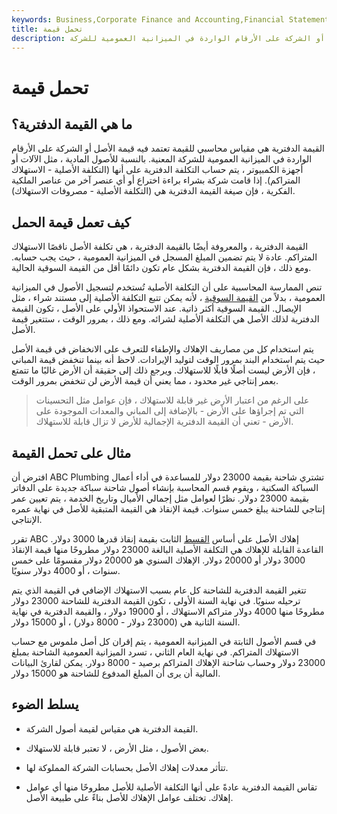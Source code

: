 ```yaml
---
keywords: Business,Corporate Finance and Accounting,Financial Statements
title: تحمل قيمة
description: القيمة الدفترية هي مقياس محاسبي للقيمة ، حيث تعتمد قيمة الأصل أو الشركة على الأرقام الواردة في الميزانية العمومية للشركة.
---
```


# تحمل قيمة
## ما هي القيمة الدفترية؟

القيمة الدفترية هي مقياس محاسبي للقيمة تعتمد فيه قيمة الأصل أو الشركة على الأرقام الواردة في الميزانية العمومية للشركة المعنية. بالنسبة للأصول المادية ، مثل الآلات أو أجهزة الكمبيوتر ، يتم حساب التكلفة الدفترية على أنها (التكلفة الأصلية - الاستهلاك المتراكم). إذا قامت شركة بشراء براءة اختراع أو أي عنصر آخر من عناصر الملكية الفكرية ، فإن صيغة القيمة الدفترية هي (التكلفة الأصلية - مصروفات الاستهلاك).

## كيف تعمل قيمة الحمل

القيمة الدفترية ، والمعروفة أيضًا بالقيمة الدفترية ، هي تكلفة الأصل ناقصًا الاستهلاك المتراكم. عادة لا يتم تضمين المبلغ المسجل في الميزانية العمومية ، حيث يجب حسابه. ومع ذلك ، فإن القيمة الدفترية بشكل عام تكون دائمًا أقل من القيمة السوقية الحالية.

تنص الممارسة المحاسبية على أن التكلفة الأصلية تُستخدم لتسجيل الأصول في الميزانية العمومية ، بدلاً من [القيمة السوقية](/marketvalue) ، لأنه يمكن تتبع التكلفة الأصلية إلى مستند شراء ، مثل الإيصال. القيمة السوقية أكثر ذاتية. عند الاستحواذ الأولي على الأصل ، تكون القيمة الدفترية لذلك الأصل هي التكلفة الأصلية لشرائه. ومع ذلك ، بمرور الوقت ، ستتغير قيمة الأصل.

يتم استخدام كل من مصاريف الإهلاك والإطفاء للتعرف على الانخفاض في قيمة الأصل حيث يتم استخدام البند بمرور الوقت لتوليد الإيرادات. لاحظ أنه بينما تنخفض قيمة المباني ، فإن الأرض ليست أصلًا قابلًا للاستهلاك. ويرجع ذلك إلى حقيقة أن الأرض غالبًا ما تتمتع بعمر إنتاجي غير محدود ، مما يعني أن قيمة الأرض لن تنخفض بمرور الوقت.

> على الرغم من اعتبار الأرض غير قابلة للاستهلاك ، فإن عوامل مثل التحسينات التي تم إجراؤها على الأرض - بالإضافة إلى المباني والمعدات الموجودة على الأرض - تعني أن القيمة الدفترية الإجمالية للأرض لا تزال قابلة للاستهلاك.

>

## مثال على تحمل القيمة

افترض أن ABC Plumbing تشتري شاحنة بقيمة 23000 دولار للمساعدة في أداء أعمال السباكة السكنية ، ويقوم قسم المحاسبة بإنشاء أصول شاحنة سباكة جديدة على الدفاتر بقيمة 23000 دولار. نظرًا لعوامل مثل إجمالي الأميال وتاريخ الخدمة ، يتم تعيين عمر إنتاجي للشاحنة يبلغ خمس سنوات. قيمة الإنقاذ هي القيمة المتبقية للأصل في نهاية عمره الإنتاجي.

تقرر ABC إهلاك الأصل على أساس [القسط](/straightlinebasis) الثابت بقيمة إنقاذ قدرها 3000 دولار. القاعدة القابلة للإهلاك هي التكلفة الأصلية البالغة 23000 دولار مطروحًا منها قيمة الإنقاذ 3000 دولار أو 20000 دولار. الإهلاك السنوي هو 20000 دولار مقسومًا على خمس سنوات ، أو 4000 دولار سنويًا.

تتغير القيمة الدفترية للشاحنة كل عام بسبب الاستهلاك الإضافي في القيمة الذي يتم ترحيله سنويًا. في نهاية السنة الأولى ، تكون القيمة الدفترية للشاحنة 23000 دولار مطروحًا منها 4000 دولار متراكم الاستهلاك ، أو 19000 دولار ، والقيمة الدفترية في نهاية السنة الثانية هي (23000 دولار - 8000 دولار) ، أو 15000 دولار.

في قسم الأصول الثابتة في الميزانية العمومية ، يتم إقران كل أصل ملموس مع حساب الاستهلاك المتراكم. في نهاية العام الثاني ، تسرد الميزانية العمومية الشاحنة بمبلغ 23000 دولار وحساب شاحنة الإهلاك المتراكم برصيد - 8000 دولار. يمكن لقارئ البيانات المالية أن يرى أن المبلغ المدفوع للشاحنة هو 15000 دولار.

## يسلط الضوء

- القيمة الدفترية هي مقياس لقيمة أصول الشركة.

- بعض الأصول ، مثل الأرض ، لا تعتبر قابلة للاستهلاك.

- تتأثر معدلات إهلاك الأصل بحسابات الشركة المملوكة لها.

- تقاس القيمة الدفترية عادةً على أنها التكلفة الأصلية للأصل مطروحًا منها أي عوامل إهلاك. تختلف عوامل الإهلاك للأصل بناءً على طبيعة الأصل.

